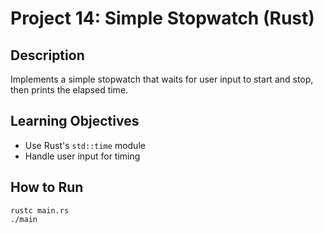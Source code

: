 # Project 14: Simple Stopwatch (Rust)

## Description
Implements a simple stopwatch that waits for user input to start and stop, then prints the elapsed time.

## Learning Objectives
- Use Rust's `std::time` module
- Handle user input for timing

## How to Run
```
rustc main.rs
./main
```

